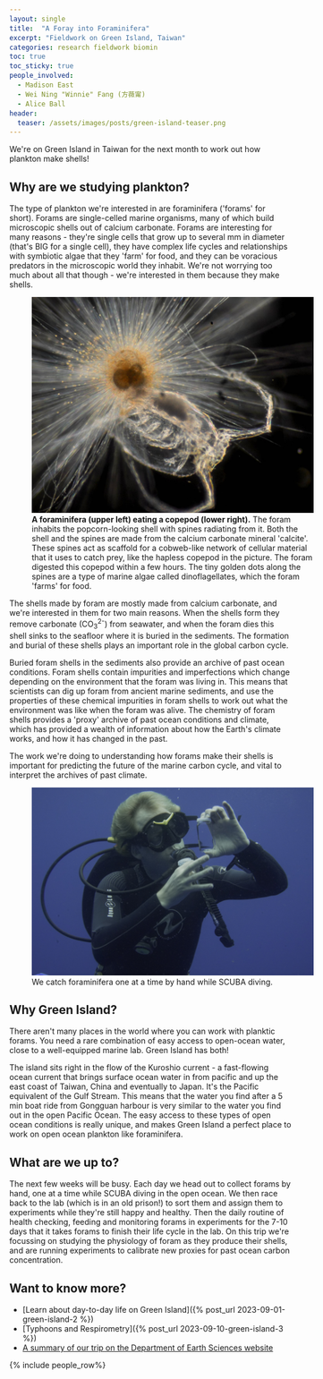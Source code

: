 ```yaml
---
layout: single
title:  "A Foray into Foraminifera"
excerpt: "Fieldwork on Green Island, Taiwan"
categories: research fieldwork biomin
toc: true
toc_sticky: true
people_involved:
  - Madison East
  - Wei Ning "Winnie" Fang (方薇甯)
  - Alice Ball
header:
  teaser: /assets/images/posts/green-island-teaser.png
---
```


We're on Green Island in Taiwan for the next month to work out how plankton make shells!

## Why are we studying plankton?

The type of plankton we're interested in are foraminifera ('forams' for short). 
Forams are single-celled marine organisms, many of which build microscopic shells out of calcium carbonate.
Forams are interesting for many reasons - they're single cells that grow up to several mm in diameter (that's BIG for a single cell), they have complex life cycles and relationships with symbiotic algae that they 'farm' for food, and they can be voracious predators in the microscopic world they inhabit.
We're not worrying too much about all that though - we're interested in them because they make shells.

<figure style="width: 100%" class="align-center">
  <img src="/assets/images/posts/green-island-foram.jpg" alt="a foraminifera eating a copepod">
  <figcaption>
  <strong>A foraminifera (upper left) eating a copepod (lower right).</strong> The foram inhabits the popcorn-looking shell with spines radiating from it. Both the shell and the spines are made from the calcium carbonate mineral 'calcite'. These spines act as scaffold for a cobweb-like network of cellular material that it uses to catch prey, like the hapless copepod in the picture. The foram digested this copepod within a few hours. The tiny golden dots along the spines are a type of marine algae called dinoflagellates, which the foram 'farms' for food.
  </figcaption>
</figure>

The shells made by foram are mostly made from calcium carbonate, and we're interested in them for two main reasons.
When the shells form they remove carbonate (CO<sub>3</sub><sup>2-</sup>) from seawater, and when the foram dies this shell sinks to the seafloor where it is buried in the sediments.
The formation and burial of these shells plays an important role in the global carbon cycle.

Buried foram shells in the sediments also provide an archive of past ocean conditions.
Foram shells contain impurities and imperfections which change depending on the environment that the foram was living in.
This means that scientists can dig up foram from ancient marine sediments, and use the properties of these chemical impurities in foram shells to work out what the environment was like when the foram was alive.
The chemistry of foram shells provides a 'proxy' archive of past ocean conditions and climate, which has provided a wealth of information about how the Earth's climate works, and how it has changed in the past.

The work we're doing to understanding how forams make their shells is important for predicting the future of the marine carbon cycle, and vital to interpret the archives of past climate.

<figure style="width: 100%" class="align-center">
  <img src="/assets/images/posts/green-island-diver.jpg" alt="a diver catching a foraminifera">
  <figcaption>
  We catch foraminifera one at a time by hand while SCUBA diving.
  </figcaption>
</figure>

## Why Green Island?

There aren't many places in the world where you can work with planktic forams.
You need a rare combination of easy access to open-ocean water, close to a well-equipped marine lab.
Green Island has both!

The island sits right in the flow of the Kuroshio current - a fast-flowing ocean current that brings surface ocean water in from pacific and up the east coast of Taiwan, China and eventually to Japan.
It's the Pacific equivalent of the Gulf Stream.
This means that the water you find after a 5 min boat ride from Gongguan harbour is very similar to the water you find out in the open Pacific Ocean.
The easy access to these types of open ocean conditions is really unique, and makes Green Island a perfect place to work on open ocean plankton like foraminifera.

## What are we up to?

The next few weeks will be busy.
Each day we head out to collect forams by hand, one at a time while SCUBA diving in the open ocean.
We then race back to the lab (which is in an old prison!) to sort them and assign them to experiments while they're still happy and healthy.
Then the daily routine of health checking, feeding and monitoring forams in experiments for the 7-10 days that it takes forams to finish their life cycle in the lab.
On this trip we're focussing on studying the physiology of foram as they produce their shells, and are running experiments to calibrate new proxies for past ocean carbon concentration.

## Want to know more?

 - [Learn about day-to-day life on Green Island]({% post_url 2023-09-01-green-island-2 %})
 - [Typhoons and Respirometry]({% post_url 2023-09-10-green-island-3 %})
 - [A summary of our trip on the Department of Earth Sciences website](https://blog.esc.cam.ac.uk/a-foray-into-foraminifera-one-island-two-research-teams-a-boat-and-a-frenzy-of-forams/)

{% include people_row%}
